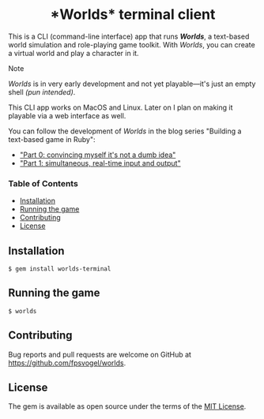 <h1 align="center">*Worlds* terminal client</h1>

This is a CLI (command-line interface) app that runs ***Worlds***, a text-based world simulation and role-playing game toolkit. With *Worlds*, you can create a virtual world and play a character in it.

> [!NOTE]
> *Worlds* is in very early development and not yet playable—it's just an empty shell *(pun intended)*.

This CLI app works on MacOS and Linux. Later on I plan on making it playable via a web interface as well.

You can follow the development of *Worlds* in the blog series "Building a text-based game in Ruby":

- ["Part 0: convincing myself it's not a dumb idea"](https://fpsvogel.com/posts/2023/why-make-a-text-based-game)
- ["Part 1: simultaneous, real-time input and output"](https://fpsvogel.com/posts/2023/ruby-text-based-game-real-time-input)

### Table of Contents

- [Installation](#installation)
- [Running the game](#running-the-game)
- [Contributing](#contributing)
- [License](#license)

## Installation

```
$ gem install worlds-terminal
```

## Running the game

```
$ worlds
```

## Contributing

Bug reports and pull requests are welcome on GitHub at https://github.com/fpsvogel/worlds.

## License

The gem is available as open source under the terms of the [MIT License](https://opensource.org/licenses/MIT).
